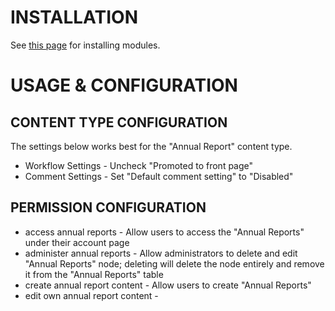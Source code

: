 # INSTALLATION

See [this page](http://drupal.org/getting-started/install-contrib) for installing modules.

# USAGE & CONFIGURATION

## CONTENT TYPE CONFIGURATION

The settings below works best for the "Annual Report" content type.

* Workflow Settings - Uncheck "Promoted to front page"
* Comment Settings - Set "Default comment setting" to "Disabled"

## PERMISSION CONFIGURATION

* access annual reports - Allow users to access the "Annual Reports" under their account page
* administer annual reports - Allow administrators to delete and edit "Annual Reports" node; deleting will delete the node entirely and remove it from the "Annual Reports" table
* create annual report content - Allow users to create "Annual Reports"
* edit own annual report content - 
